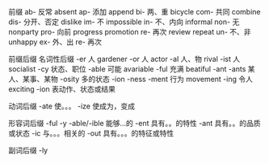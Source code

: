
前缀
ab- 反常 absent
ap- 添加 append
bi- 两、重 bicycle
com- 共同 combine
dis- 分开、否定 dislike
im- 不 impossible
in- 不、内向 informal
non- 无 nonparty 
pro- 向前 progress promotion
re- 再次 review repeat
un- 不、非 unhappy 
ex- 外、出
re- 再次

前缀后缀
名词性后缀
-er 人 gardener
-or 人 actor
-al 人、物 rival 
-ist 人 socialist
-cy 状态、职位
-able 可能 avariable
-ful 充满 beatiful
-ant -ants 某人、某事、某物
-osity 多的状态
-ion
-ness
-ment 行为 movement
-ing 令人 exciting
-ion 表动作、状态或结果

动词后缀
-ate 使。。。
-ize 使成为，变成

形容词后缀
-ful
-y
-able/-ible 能够...的
-ent 具有。。的特性
-ant 具有。。的品质或状态
-ic 与。。。相关的
-out 具有。。。的特征或特性

副词后缀
-ly

